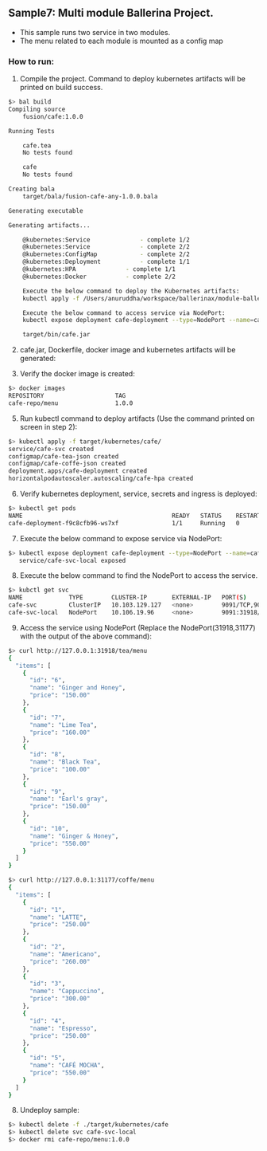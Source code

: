 ## Sample7: Multi module Ballerina Project.

- This sample runs two service in two modules.
- The menu related to each module is mounted as a config map   

### How to run:

1. Compile the project. Command to deploy kubernetes artifacts will be printed on build success.
```bash
$> bal build
Compiling source
	fusion/cafe:1.0.0

Running Tests

	cafe.tea
	No tests found

	cafe
	No tests found

Creating bala
	target/bala/fusion-cafe-any-1.0.0.bala

Generating executable

Generating artifacts...

	@kubernetes:Service 			 - complete 1/2
	@kubernetes:Service 			 - complete 2/2
	@kubernetes:ConfigMap 			 - complete 2/2
	@kubernetes:Deployment 			 - complete 1/1
	@kubernetes:HPA 			 - complete 1/1
	@kubernetes:Docker 			 - complete 2/2

	Execute the below command to deploy the Kubernetes artifacts:
	kubectl apply -f /Users/anuruddha/workspace/ballerinax/module-ballerina-c2c/samples/sample7/target/kubernetes/cafe

	Execute the below command to access service via NodePort:
	kubectl expose deployment cafe-deployment --type=NodePort --name=cafe-svc-local

	target/bin/cafe.jar
```

2. cafe.jar, Dockerfile, docker image and kubernetes artifacts will be generated: 
  

3. Verify the docker image is created:
```bash
$> docker images
REPOSITORY                    TAG                                              IMAGE ID       CREATED              SIZE
cafe-repo/menu                1.0.0                                            e39f385fa0e6   About a minute ago   270MB
```


5. Run kubectl command to deploy artifacts (Use the command printed on screen in step 2):
```bash
$> kubectl apply -f target/kubernetes/cafe/
service/cafe-svc created
configmap/cafe-tea-json created
configmap/cafe-coffe-json created
deployment.apps/cafe-deployment created
horizontalpodautoscaler.autoscaling/cafe-hpa created
```

6. Verify kubernetes deployment, service, secrets and ingress is deployed:
```bash
$> kubectl get pods
NAME                                          READY   STATUS    RESTARTS   AGE
cafe-deployment-f9c8cfb96-ws7xf               1/1     Running   0          29s
```

7. Execute the below command to expose service via NodePort:
```bash
$> kubectl expose deployment cafe-deployment --type=NodePort --name=cafe-svc-local
   service/cafe-svc-local exposed
```

8. Execute the below command to find the NodePort to access the service.
```bash
$> kubctl get svc
NAME             TYPE        CLUSTER-IP       EXTERNAL-IP   PORT(S)                         AGE
cafe-svc         ClusterIP   10.103.129.127   <none>        9091/TCP,9090/TCP               82s
cafe-svc-local   NodePort    10.106.19.96     <none>        9091:31918/TCP,9090:31177/TCP   4s
```

9. Access the service using NodePort (Replace the NodePort(31918,31177) with the output of the above command):
```bash
$> curl http://127.0.0.1:31918/tea/menu
{
  "items": [
    {
      "id": "6",
      "name": "Ginger and Honey",
      "price": "150.00"
    },
    {
      "id": "7",
      "name": "Lime Tea",
      "price": "160.00"
    },
    {
      "id": "8",
      "name": "Black Tea",
      "price": "100.00"
    },
    {
      "id": "9",
      "name": "Earl's gray",
      "price": "150.00"
    },
    {
      "id": "10",
      "name": "Ginger & Honey",
      "price": "550.00"
    }
  ]
}
```
```bash
$> curl http://127.0.0.1:31177/coffe/menu
{
  "items": [
    {
      "id": "1",
      "name": "LATTE",
      "price": "250.00"
    },
    {
      "id": "2",
      "name": "Americano",
      "price": "260.00"
    },
    {
      "id": "3",
      "name": "Cappuccino",
      "price": "300.00"
    },
    {
      "id": "4",
      "name": "Espresso",
      "price": "250.00"
    },
    {
      "id": "5",
      "name": "CAFÉ MOCHA",
      "price": "550.00"
    }
  ]
}
```

8. Undeploy sample:
```bash
$> kubectl delete -f ./target/kubernetes/cafe
$> kubectl delete svc cafe-svc-local
$> docker rmi cafe-repo/menu:1.0.0
```
